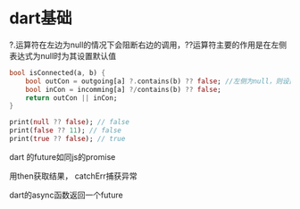 # dart基础

?.运算符在左边为null的情况下会阻断右边的调用，??运算符主要的作用是在左侧表达式为null时为其设置默认值

```dart
bool isConnected(a, b) {
    bool outCon = outgoing[a] ?.contains(b) ?? false; //左侧为null，则设置为false
    bool inCon = incomming[a] ?/contains(b) ?? false;
    return outCon || inCon;
}

print(null ?? false); // false
print(false ?? 11); // false
print(true ?? false); // true
```



dart 的future如同js的promise

用then获取结果， catchErr捕获异常

dart的async函数返回一个future

